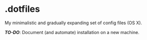 # .dotfiles

My minimalistic and gradually expanding set of config files (OS X).

***TO-DO***: Document (and automate) installation on a new machine.
